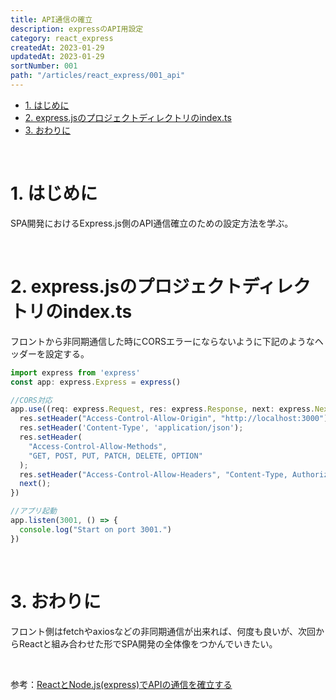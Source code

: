 ```yaml
---
title: API通信の確立
description: expressのAPI用設定
category: react_express
createdAt: 2023-01-29
updatedAt: 2023-01-29
sortNumber: 001
path: "/articles/react_express/001_api"
---
```


<nuxt-content-wrapper>

- [1. はじめに](#1-はじめに)
- [2. express.jsのプロジェクトディレクトリのindex.ts](#2-expressjsのプロジェクトディレクトリのindexts)
- [3. おわりに](#3-おわりに)

<br>

# 1. はじめに
SPA開発におけるExpress.js側のAPI通信確立のための設定方法を学ぶ。

<br>

# 2. express.jsのプロジェクトディレクトリのindex.ts
フロントから非同期通信した時にCORSエラーにならないように下記のようなヘッダーを設定する。

```js
import express from 'express'
const app: express.Express = express()

//CORS対応
app.use((req: express.Request, res: express.Response, next: express.NextFunction) => {
  res.setHeader("Access-Control-Allow-Origin", "http://localhost:3000");
  res.setHeader('Content-Type', 'application/json');
  res.setHeader(
    "Access-Control-Allow-Methods",
    "GET, POST, PUT, PATCH, DELETE, OPTION"
  );
  res.setHeader("Access-Control-Allow-Headers", "Content-Type, Authorization");
  next();
})

//アプリ起動
app.listen(3001, () => {
  console.log("Start on port 3001.")
})

```

<br>

# 3. おわりに
フロント側はfetchやaxiosなどの非同期通信が出来れば、何度も良いが、次回からReactと組み合わせた形でSPA開発の全体像をつかんでいきたい。

<br>

参考：[ReactとNode.js(express)でAPIの通信を確立する](https://qiita.com/demizoo/items/1fdf3896774f5292495c)

<br>

</nuxt-content-wrapper>
